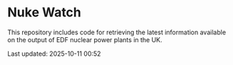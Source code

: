 # Nuke Watch

This repository includes code for retrieving the latest information available on the output of EDF nuclear power plants in the UK.

Last updated: 2025-10-11 00:52